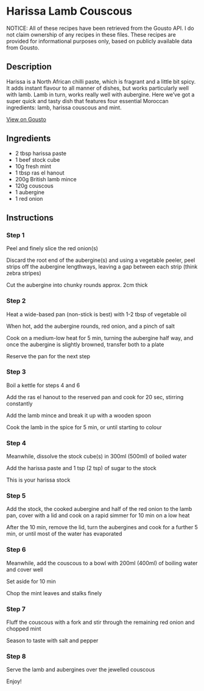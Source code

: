 # Harissa Lamb Couscous

NOTICE: All of these recipes have been retrieved from the Gousto API. I do not claim ownership of any recipes in these files. These recipes are provided for informational purposes only, based on publicly available data from Gousto.

## Description

Harissa is a North African chilli paste, which is fragrant and a little bit spicy. It adds instant flavour to all manner of dishes, but works particularly well with lamb. Lamb in turn, works really well with aubergine. Here we’ve got a super quick and tasty dish that features four essential Moroccan ingredients: lamb, harissa couscous and mint.				

[View on Gousto](https://www.gousto.co.uk/recipes/cookbook/harissa-lamb-couscous)

## Ingredients

- 2 tbsp harissa paste
- 1 beef stock cube
- 10g fresh mint
- 1 tbsp ras el hanout
- 200g British lamb mince
- 120g couscous
- 1 aubergine 
- 1 red onion

## Instructions

### Step 1

Peel and finely slice the red onion<span class="text-danger">(s)</span>


Discard the root end of the aubergine<span class="text-danger">(s)</span> and using a vegetable peeler, peel strips off the aubergine lengthways, leaving a gap between each strip (think zebra stripes)


Cut the aubergine into chunky rounds approx. 2cm thick

### Step 2

Heat a wide-based pan (non-stick is best) with 1-2 tbsp of vegetable oil


When hot, add the aubergine rounds, red onion, and a pinch of salt


Cook on a medium-low heat for 5 min, turning the aubergine half way, and once the aubergine is slightly browned, transfer both to a plate


Reserve the pan for the next step

### Step 3

Boil a kettle for steps 4 and 6


Add the ras el hanout to the reserved pan and cook for 20 sec, stirring constantly


Add the lamb mince and break it up with a wooden spoon


Cook the lamb in the spice for 5 min, or until starting to colour

### Step 4

Meanwhile, dissolve the stock cube<span class="text-danger">(s)</span> in 300ml <span class="text-danger">(500ml)</span> of boiled water


Add the harissa paste and 1 tsp <span class="text-danger">(2 tsp)</span> of sugar to the stock


This is your harissa stock

### Step 5

Add the stock, the cooked aubergine and half of the red onion to the lamb pan, cover with a lid and cook on a rapid simmer for 10 min on a low heat


After the 10 min, remove the lid, turn the aubergines and cook for a further 5 min, or until most of the water has evaporated

### Step 6

Meanwhile, add the couscous to a bowl with 200ml <span class="text-danger">(400ml)</span> of boiling water and cover well


Set aside for 10 min


Chop the mint leaves and stalks finely

### Step 7

Fluff the couscous with a fork and stir through the remaining red onion and chopped mint


Season to taste with salt and pepper

### Step 8

Serve the lamb and aubergines over the jewelled couscous


Enjoy!

